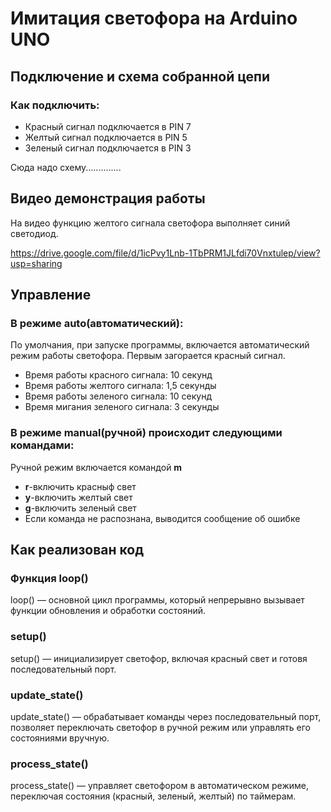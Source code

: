 # Имитация светофора на Arduino UNO

## Подключение и схема собранной цепи
### Как подключить:
* Красный сигнал подключается в PIN 7 
* Желтый сигнал подключается в PIN 5
* Зеленый сигнал подключается в PIN 3

Сюда надо схему..............

## Видео демонстрация работы
На видео функцию желтого сигнала светофора выполняет синий светодиод.

https://drive.google.com/file/d/1icPvy1Lnb-1TbPRM1JLfdi70Vnxtulep/view?usp=sharing

## Управление
### В режиме auto(автоматический):
По умолчания, при запуске программы, включается автоматический режим работы светофора. Первым загорается красный сигнал. 
* Время работы красного сигнала: 10 секунд 
* Время работы желтого сигнала: 1,5 секунды 
* Время работы зеленого сигнала: 10 секунд 
* Время мигания зеленого сигнала: 3 секунды 

### В режиме manual(ручной) происходит следующими командами:
Ручной режим включается командой **m**
 * **r**-включить красныф свет
 * **y**-включить желтый свет
 * **g**-включить зеленый свет
 * Если команда не распознана, выводится сообщение об ошибке

## Как реализован код
### Функция loop()
loop() — основной цикл программы, который непрерывно вызывает функции обновления и обработки состояний.

### setup() 
setup() — инициализирует светофор, включая красный свет и готовя последовательный порт.

### update_state()
update_state() — обрабатывает команды через последовательный порт, позволяет переключать светофор в ручной режим или управлять его состояниями вручную.

### process_state()
process_state() — управляет светофором в автоматическом режиме, переключая состояния (красный, зеленый, желтый) по таймерам.

